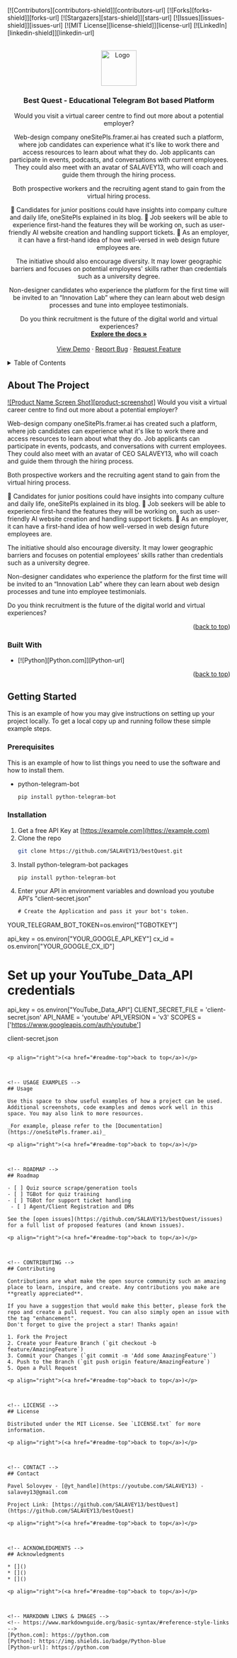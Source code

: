<!-- Improved compatibility of back to top link: See: https://github.com/othneildrew/Best-README-Template/pull/73 -->
<a name="readme-top"></a>
<!--
*** Thanks for checking out the Best-README-Template. If you have a suggestion
*** that would make this better, please fork the repo and create a pull request
*** or simply open an issue with the tag "enhancement".
*** Don't forget to give the project a star!
*** Thanks again! Now go create something AMAZING! :D
-->



<!-- PROJECT SHIELDS -->
<!--
*** I'm using markdown "reference style" links for readability.
*** Reference links are enclosed in brackets [ ] instead of parentheses ( ).
*** See the bottom of this document for the declaration of the reference variables
*** for contributors-url, forks-url, etc. This is an optional, concise syntax you may use.
*** https://www.markdownguide.org/basic-syntax/#reference-style-links
-->
[![Contributors][contributors-shield]][contributors-url]
[![Forks][forks-shield]][forks-url]
[![Stargazers][stars-shield]][stars-url]
[![Issues][issues-shield]][issues-url]
[![MIT License][license-shield]][license-url]
[![LinkedIn][linkedin-shield]][linkedin-url]



<!-- PROJECT LOGO -->
<br />
<div align="center">
  <a href="https://github.com/SALAVEY13/bestQuest">
    <img src="images/logo.png" alt="Logo" width="80" height="80">
  </a>

<h3 align="center">Best Quest - Educational Telegram Bot based Platform</h3>

  <p align="center">
    Would you visit a virtual career centre to find out more about a potential employer?

Web-design company oneSitePls.framer.ai has created such a platform, where job candidates can experience what it's like to work there and access resources to learn about what they do. Job applicants can participate in events, podcasts, and conversations with current employees. They could also meet with an avatar of SALAVEY13, who will coach and guide them through the hiring process.

Both prospective workers and the recruiting agent stand to gain from the virtual hiring process.

📌 Candidates for junior positions could have insights into company culture and daily life, oneSitePls explained in its blog.
📌 Job seekers will be able to experience first-hand the features they will be working on, such as user-friendly AI website creation and handling support tickets.
📌 As an employer, it can have a first-hand idea of how well-versed in web design future employees are.

The initiative should also encourage diversity. It may lower geographic barriers and focuses on potential employees' skills rather than credentials such as a university degree.

Non-designer candidates who experience the platform for the first time will be invited to an “Innovation Lab” where they can learn about web design processes and tune into employee testimonials.

Do you think recruitment is the future of the digital world and virtual experiences?
    <br />
    <a href="https://github.com/SALAVEY13/bestQuest"><strong>Explore the docs »</strong></a>
    <br />
    <br />
    <a href="https://github.com/SALAVEY13/bestQuest">View Demo</a>
    ·
    <a href="https://github.com/SALAVEY13/bestQuest/issues">Report Bug</a>
    ·
    <a href="https://github.com/SALAVEY13/bestQuest/issues">Request Feature</a>
  </p>
</div>



<!-- TABLE OF CONTENTS -->
<details>
  <summary>Table of Contents</summary>
  <ol>
    <li>
      <a href="#about-the-project">About The Project</a>
      <ul>
        <li><a href="#built-with">Built With</a></li>
      </ul>
    </li>
    <li>
      <a href="#getting-started">Getting Started</a>
      <ul>
        <li><a href="#prerequisites">Prerequisites</a></li>
        <li><a href="#installation">Installation</a></li>
      </ul>
    </li>
    <li><a href="#usage">Usage</a></li>
    <li><a href="#roadmap">Roadmap</a></li>
    <li><a href="#contributing">Contributing</a></li>
    <li><a href="#license">License</a></li>
    <li><a href="#contact">Contact</a></li>
    <li><a href="#acknowledgments">Acknowledgments</a></li>
  </ol>
</details>



<!-- ABOUT THE PROJECT Here's a blank template to get started: To avoid retyping too much info. Do a search and replace with your text editor for the following: `github_username`, `repo_name`, `twitter_handle`, `linkedin_username`, `email_client`, `email`, `project_title`, `project_description`-->
## About The Project

[![Product Name Screen Shot][product-screenshot]](https://onesitepls.framer.ai)
Would you visit a virtual career centre to find out more about a potential employer?

Web-design company oneSitePls.framer.ai has created such a platform, where job candidates can experience what it's like to work there and access resources to learn about what they do. Job applicants can participate in events, podcasts, and conversations with current employees. They could also meet with an avatar of CEO SALAVEY13, who will coach and guide them through the hiring process.

Both prospective workers and the recruiting agent stand to gain from the virtual hiring process.

📌 Candidates for junior positions could have insights into company culture and daily life, oneSitePls explained in its blog.
📌 Job seekers will be able to experience first-hand the features they will be working on, such as user-friendly AI website creation and handling support tickets.
📌 As an employer, it can have a first-hand idea of how well-versed in web design future employees are.

The initiative should also encourage diversity. It may lower geographic barriers and focuses on potential employees' skills rather than credentials such as a university degree.

Non-designer candidates who experience the platform for the first time will be invited to an “Innovation Lab” where they can learn about web design processes and tune into employee testimonials.

Do you think recruitment is the future of the digital world and virtual experiences?
<p align="right">(<a href="#readme-top">back to top</a>)</p>



### Built With

* [![Python][Python.com]][Python-url]

<p align="right">(<a href="#readme-top">back to top</a>)</p>



<!-- GETTING STARTED -->
## Getting Started

This is an example of how you may give instructions on setting up your project locally.
To get a local copy up and running follow these simple example steps.

### Prerequisites

This is an example of how to list things you need to use the software and how to install them.
* python-telegram-bot
  ```sh
  pip install python-telegram-bot
  ```

### Installation

1. Get a free API Key at [https://example.com](https://example.com)
2. Clone the repo
   ```sh
   git clone https://github.com/SALAVEY13/bestQuest.git
   ```
3. Install python-telegram-bot packages
   ```sh
   pip install python-telegram-bot
   ```
4. Enter your API in environment variables and download you youtube API's "client-secret.json"
   ```txt
   # Create the Application and pass it your bot's token.
  YOUR_TELEGRAM_BOT_TOKEN=os.environ["TGBOTKEY"]
      
  api_key =  os.environ["YOUR_GOOGLE_API_KEY"]
  cx_id =  os.environ["YOUR_GOOGLE_CX_ID"]

  # Set up your YouTube_Data_API credentials
  api_key = os.environ["YouTube_Data_API"]
  CLIENT_SECRET_FILE = 'client-secret.json'
  API_NAME = 'youtube'
  API_VERSION = 'v3'
  SCOPES = ['https://www.googleapis.com/auth/youtube']

  client-secret.json
   ```

<p align="right">(<a href="#readme-top">back to top</a>)</p>



<!-- USAGE EXAMPLES -->
## Usage

Use this space to show useful examples of how a project can be used. Additional screenshots, code examples and demos work well in this space. You may also link to more resources.

_For example, please refer to the [Documentation](https://oneSitePls.framer.ai)_

<p align="right">(<a href="#readme-top">back to top</a>)</p>



<!-- ROADMAP -->
## Roadmap

- [ ] Quiz source scrape/generation tools
- [ ] TGBot for quiz training
- [ ] TGBot for support ticket handling
    - [ ] Agent/Client Registration and DMs

See the [open issues](https://github.com/SALAVEY13/bestQuest/issues) for a full list of proposed features (and known issues).

<p align="right">(<a href="#readme-top">back to top</a>)</p>



<!-- CONTRIBUTING -->
## Contributing

Contributions are what make the open source community such an amazing place to learn, inspire, and create. Any contributions you make are **greatly appreciated**.

If you have a suggestion that would make this better, please fork the repo and create a pull request. You can also simply open an issue with the tag "enhancement".
Don't forget to give the project a star! Thanks again!

1. Fork the Project
2. Create your Feature Branch (`git checkout -b feature/AmazingFeature`)
3. Commit your Changes (`git commit -m 'Add some AmazingFeature'`)
4. Push to the Branch (`git push origin feature/AmazingFeature`)
5. Open a Pull Request

<p align="right">(<a href="#readme-top">back to top</a>)</p>



<!-- LICENSE -->
## License

Distributed under the MIT License. See `LICENSE.txt` for more information.

<p align="right">(<a href="#readme-top">back to top</a>)</p>



<!-- CONTACT -->
## Contact

Pavel Solovyev - [@yt_handle](https://youtube.com/SALAVEY13) - salavey13@gmail.com

Project Link: [https://github.com/SALAVEY13/bestQuest](https://github.com/SALAVEY13/bestQuest)

<p align="right">(<a href="#readme-top">back to top</a>)</p>



<!-- ACKNOWLEDGMENTS -->
## Acknowledgments

* []()
* []()
* []()

<p align="right">(<a href="#readme-top">back to top</a>)</p>



<!-- MARKDOWN LINKS & IMAGES -->
<!-- https://www.markdownguide.org/basic-syntax/#reference-style-links -->
[Python.com]: https://python.com
[Python]: https://img.shields.io/badge/Python-blue
[Python-url]: https://python.com